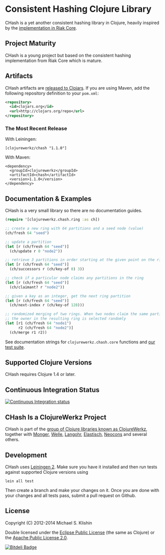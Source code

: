# Consistent Hashing Clojure Library

CHash is a yet another consistent hashing library in Clojure, heavily inspired by the [implementation in Riak Core](https://github.com/basho/riak_core/blob/master/src/chash.erl).



## Project Maturity

CHash is a young project but based on the consistent hashing implementation from Riak Core which is mature.



## Artifacts

CHash artifacts are [released to Clojars](https://clojars.org/clojurewerkz/chash). If you are using Maven, add the following repository
definition to your `pom.xml`:

``` xml
<repository>
  <id>clojars.org</id>
  <url>http://clojars.org/repo</url>
</repository>
```

### The Most Recent Release

With Leiningen:

    [clojurewerkz/chash "1.1.0"]


With Maven:

    <dependency>
      <groupId>clojurewerkz</groupId>
      <artifactId>chash</artifactId>
      <version>1.1.0</version>
    </dependency>



## Documentation & Examples

CHash is a very small library so there are no documentation guides.

``` clojure
(require '[clojurewerkz.chash.ring :as ch])

;; create a new ring with 64 partitions and a seed node (value)
(ch/fresh 64 "seed")

;; update a partition
(let [r (ch/fresh 64 "seed")]
  (ch/update r 0 "node2"))

;; retrieve 3 partitions in order starting at the given point on the ring
(let [r (ch/fresh 64 "seed")]
  (ch/successors r (ch/key-of 0) 3))

;; check if a particular node claims any partitions in the ring
(let [r (ch/fresh 64 "seed")]
  (ch/claimant? r "node2"))

;; given a key as an integer, get the next ring partition
(let [r (ch/fresh 64 "seed")]
  (ch/next-index r (ch/key-of 128)))

;; randomized merging of two rings. When two nodes claim the same partition,
;; the owner in the resulting ring is selected randomly
(let [r1 (ch/fresh 64 "node1")
      r2 (ch/fresh 64 "node2")]
  (ch/merge r1 r2))
```

See documentation strings for `clojurewerkz.chash.core` functions and [our test suite]().



## Supported Clojure Versions

CHash requires Clojure 1.4 or later.


## Continuous Integration Status

[![Continuous Integration status](https://secure.travis-ci.org/michaelklishin/chash.png)](http://travis-ci.org/michaelklishin/chash)



## CHash Is a ClojureWerkz Project

CHash is part of the [group of Clojure libraries known as ClojureWerkz](http://clojurewerkz.org), together with
[Monger](http://clojuremongodb.info), [Welle](http://clojureriak.info), [Langohr](https://github.com/michaelklishin/langohr), [Elastisch](https://github.com/clojurewerkz/elastisch), [Neocons](https://github.com/michaelklishin/neocons) and several others.


## Development

CHash uses [Leiningen 2](https://github.com/technomancy/leiningen/blob/master/doc/TUTORIAL.md). Make sure you have it installed and then run tests against
supported Clojure versions using

    lein all test

Then create a branch and make your changes on it. Once you are done with your changes and all tests pass, submit a pull request
on Github.



## License

Copyright (C) 2012-2014 Michael S. Klishin

Double licensed under the [Eclipse Public License](http://www.eclipse.org/legal/epl-v10.html) (the same as Clojure) or the [Apache Public License 2.0](http://www.apache.org/licenses/LICENSE-2.0.html).


[![Bitdeli Badge](https://d2weczhvl823v0.cloudfront.net/michaelklishin/chash/trend.png)](https://bitdeli.com/free "Bitdeli Badge")

